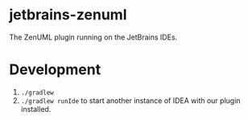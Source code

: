 # jetbrains-zenuml
The ZenUML plugin running on the JetBrains IDEs.

# Development

1. `./gradlew`
2. `./gradlew runIde` to start another instance of IDEA with our plugin installed.